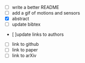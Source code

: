 - [ ] write a better README
- [ ] add a gif of motions and sensors
- [x] abstract
- [ ] update bibtex
- [ ]update links to authors
- [ ] link to github
- [ ] link to paper
- [ ] link to arXiv